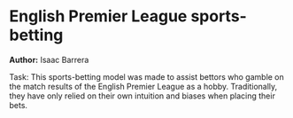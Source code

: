 # English Premier League sports-betting
<b>Author:</b> Isaac Barrera

Task: This sports-betting model was made to assist bettors who gamble on the match results of the English Premier League as a hobby. Traditionally, they have only relied on their own intuition and biases when placing their bets.
